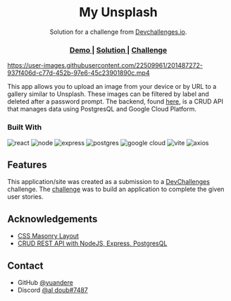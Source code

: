 <!-- Please update value in the {}  -->

<h1 align="center">My Unsplash</h1>

<div align="center">
   Solution for a challenge from  <a href="http://devchallenges.io" target="_blank">Devchallenges.io</a>.
</div>

<div align="center">
  <h3>
    <a href="https://singular-llama-a3eab5.netlify.app/">
      Demo
    </a>
    <span> | </span>
    <a href="https://github.com/yuandere/my-unsplash">
      Solution
    </a>
    <span> | </span>
    <a href="https://devchallenges.io/challenges/rYyhwJAxMfES5jNQ9YsP">
      Challenge
    </a>
  </h3>
</div>


https://user-images.githubusercontent.com/22509961/201487272-937f406d-c77d-452b-97e6-45c23901890c.mp4

This app allows you to upload an image from your device or by URL to a gallery similar to Unsplash. These images can be filtered by label and deleted after a password prompt. The backend, found [here](https://github.com/yuandere/my-unsplash-backend), is a CRUD API that manages data using PostgresQL and Google Cloud Platform.


### Built With

<!-- This section should list any major frameworks that you built your project using. Here are a few examples.-->

![react](https://img.shields.io/badge/React-61DAFB.svg?style=for-the-badge&logo=React&logoColor=black)
![node](https://img.shields.io/badge/Node.js-339933.svg?style=for-the-badge&logo=nodedotjs&logoColor=white)
![express](https://img.shields.io/badge/Express-000000.svg?style=for-the-badge&logo=Express&logoColor=white)
![postgres](https://img.shields.io/badge/PostgreSQL-4169E1.svg?style=for-the-badge&logo=PostgreSQL&logoColor=white)
![google cloud](https://img.shields.io/badge/Google%20Cloud-4285F4.svg?style=for-the-badge&logo=Google-Cloud&logoColor=white)
![vite](https://img.shields.io/badge/Vite-646CFF.svg?style=for-the-badge&logo=Vite&logoColor=white)
![axios](https://img.shields.io/badge/Axios-5A29E4.svg?style=for-the-badge&logo=Axios&logoColor=white)


## Features

<!-- List the features of your application or follow the template. Don't share the figma file here :) -->

This application/site was created as a submission to a [DevChallenges](https://devchallenges.io/challenges) challenge. The [challenge](https://devchallenges.io/challenges/rYyhwJAxMfES5jNQ9YsP) was to build an application to complete the given user stories.

## Acknowledgements

<!-- This section should list any articles or add-ons/plugins that helps you to complete the project. This is optional but it will help you in the future. For example: -->

- [CSS Masonry Layout](https://css-tricks.com/piecing-together-approaches-for-a-css-masonry-layout/)
- [CRUD REST API with NodeJS, Express, PostgresQL](https://blog.logrocket.com/crud-rest-api-node-js-express-postgresql/)

## Contact

- GitHub [@yuandere](https://github.com/yuandere)
- Discord [@al doub#7487](https://discordapp.com)
